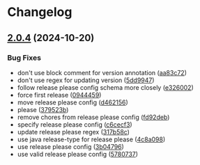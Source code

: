 # Changelog

## [2.0.4](https://github.com/kernitus/BukkitOldCombatMechanics/compare/2.0.3...v2.0.4) (2024-10-20)


### Bug Fixes

* don't use block comment for version annotation ([aa83c72](https://github.com/kernitus/BukkitOldCombatMechanics/commit/aa83c729cd0cd82ec94bfeea98f3feedcaf5990e))
* don't use regex for updating version ([5dd9947](https://github.com/kernitus/BukkitOldCombatMechanics/commit/5dd99473b79c5902b7c0293870348d9b7e937cb7))
* follow release please config schema more closely ([e326002](https://github.com/kernitus/BukkitOldCombatMechanics/commit/e3260026eee1a5e33560d26f576d6425f462859c))
* force first release ([0944459](https://github.com/kernitus/BukkitOldCombatMechanics/commit/09444594ae0b07607c407376b422e39b346f6197))
* move release please config ([d462156](https://github.com/kernitus/BukkitOldCombatMechanics/commit/d462156e3923b7b1cb2aefb8d02b3466a24995e9))
* please ([379523b](https://github.com/kernitus/BukkitOldCombatMechanics/commit/379523b0f91bc988f577a6ea613518dc69b8900f))
* remove chores from release please config ([fd92deb](https://github.com/kernitus/BukkitOldCombatMechanics/commit/fd92debc10c840aee98a0f871e525259e6e703fb))
* specify release please config ([c6cecf3](https://github.com/kernitus/BukkitOldCombatMechanics/commit/c6cecf3b2943acb22302475c4de5a445f44a31f7))
* update release please regex ([317b58c](https://github.com/kernitus/BukkitOldCombatMechanics/commit/317b58c360e91ddff320b54b35ffe8b34347764e))
* use java release-type for release please ([4c8a098](https://github.com/kernitus/BukkitOldCombatMechanics/commit/4c8a09872a3174c534ba9119d3f678aad6350efb))
* use release please config ([3b04796](https://github.com/kernitus/BukkitOldCombatMechanics/commit/3b04796c8a7447e72bc2c050448f252693a54a33))
* use valid release please config ([5780737](https://github.com/kernitus/BukkitOldCombatMechanics/commit/5780737e6b7add062d1c58cf7d76b1727fb5160b))
